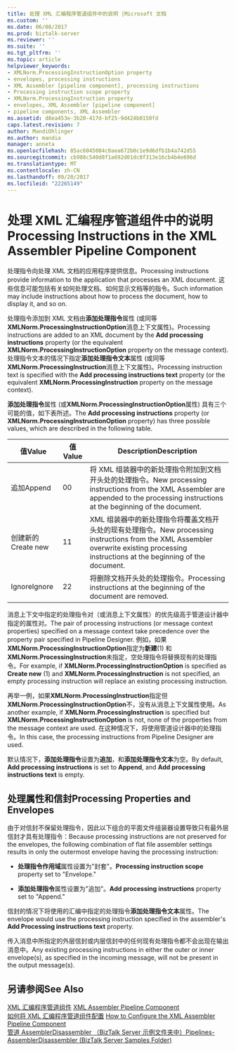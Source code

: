 ```yaml
---
title: 处理 XML 汇编程序管道组件中的说明 |Microsoft 文档
ms.custom: ''
ms.date: 06/08/2017
ms.prod: biztalk-server
ms.reviewer: ''
ms.suite: ''
ms.tgt_pltfrm: ''
ms.topic: article
helpviewer_keywords:
- XMLNorm.ProcessingInstructionOption property
- envelopes, processing instructions
- XML Assembler [pipeline component], processing instructions
- Processing instruction scope property
- XMLNorm.ProcessingInstruction property
- envelopes, XML Assembler [pipeline component]
- pipeline components, XML Assembler
ms.assetid: d8ea453e-3b20-417d-bf25-9d424b0150fd
caps.latest.revision: 7
author: MandiOhlinger
ms.author: mandia
manager: anneta
ms.openlocfilehash: 85ac6045084c0aea672b0c1e9d6dfb1b4a742d55
ms.sourcegitcommit: cb908c540d8f1a692d01dc8f313e16cb4b4e696d
ms.translationtype: MT
ms.contentlocale: zh-CN
ms.lasthandoff: 09/20/2017
ms.locfileid: "22265149"
---
```

# <a name="processing-instructions-in-the-xml-assembler-pipeline-component"></a><span data-ttu-id="c17dc-102">处理 XML 汇编程序管道组件中的说明</span><span class="sxs-lookup"><span data-stu-id="c17dc-102">Processing Instructions in the XML Assembler Pipeline Component</span></span>
<span data-ttu-id="c17dc-103">处理指令向处理 XML 文档的应用程序提供信息。</span><span class="sxs-lookup"><span data-stu-id="c17dc-103">Processing instructions provide information to the application that processes an XML document.</span></span> <span data-ttu-id="c17dc-104">这些信息可能包括有关如何处理文档、如何显示文档等的指令。</span><span class="sxs-lookup"><span data-stu-id="c17dc-104">Such information may include instructions about how to process the document, how to display it, and so on.</span></span>  
  
 <span data-ttu-id="c17dc-105">处理指令添加到 XML 文档由**添加处理指令**属性 (或同等**XMLNorm.ProcessingInstructionOption**消息上下文属性)。</span><span class="sxs-lookup"><span data-stu-id="c17dc-105">Processing instructions are added to an XML document by the **Add processing instructions** property (or the equivalent **XMLNorm.ProcessingInstructionOption** property on the message context).</span></span> <span data-ttu-id="c17dc-106">处理指令文本的情况下指定**添加处理指令文本**属性 (或同等**XMLNorm.ProcessingInstruction**消息上下文属性)。</span><span class="sxs-lookup"><span data-stu-id="c17dc-106">Processing instruction text is specified with the **Add processing instructions text** property (or the equivalent **XMLNorm.ProcessingInstruction** property on the message context).</span></span>  
  
 <span data-ttu-id="c17dc-107">**添加处理指令**属性 (或**XMLNorm.ProcessingInstructionOption**属性) 具有三个可能的值，如下表所述。</span><span class="sxs-lookup"><span data-stu-id="c17dc-107">The **Add processing instructions** property (or **XMLNorm.ProcessingInstructionOption** property) has three possible values, which are described in the following table.</span></span>  
  
|<span data-ttu-id="c17dc-108">值</span><span class="sxs-lookup"><span data-stu-id="c17dc-108">Value</span></span>|<span data-ttu-id="c17dc-109">值</span><span class="sxs-lookup"><span data-stu-id="c17dc-109">Value</span></span>|<span data-ttu-id="c17dc-110">Description</span><span class="sxs-lookup"><span data-stu-id="c17dc-110">Description</span></span>|  
|-----------|-----------|-----------------|  
|<span data-ttu-id="c17dc-111">追加</span><span class="sxs-lookup"><span data-stu-id="c17dc-111">Append</span></span>|<span data-ttu-id="c17dc-112">0</span><span class="sxs-lookup"><span data-stu-id="c17dc-112">0</span></span>|<span data-ttu-id="c17dc-113">将 XML 组装器中的新处理指令附加到文档开头处的处理指令。</span><span class="sxs-lookup"><span data-stu-id="c17dc-113">New processing instructions from the XML Assembler are appended to the processing instructions at the beginning of the document.</span></span>|  
|<span data-ttu-id="c17dc-114">创建新的</span><span class="sxs-lookup"><span data-stu-id="c17dc-114">Create new</span></span>|<span data-ttu-id="c17dc-115">1</span><span class="sxs-lookup"><span data-stu-id="c17dc-115">1</span></span>|<span data-ttu-id="c17dc-116">XML 组装器中的新处理指令将覆盖文档开头处的现有处理指令。</span><span class="sxs-lookup"><span data-stu-id="c17dc-116">New processing instructions from the XML Assembler overwrite existing processing instructions at the beginning of the document.</span></span>|  
|<span data-ttu-id="c17dc-117">Ignore</span><span class="sxs-lookup"><span data-stu-id="c17dc-117">Ignore</span></span>|<span data-ttu-id="c17dc-118">2</span><span class="sxs-lookup"><span data-stu-id="c17dc-118">2</span></span>|<span data-ttu-id="c17dc-119">将删除文档开头处的处理指令。</span><span class="sxs-lookup"><span data-stu-id="c17dc-119">Processing instructions at the beginning of the document are removed.</span></span>|  
  
 <span data-ttu-id="c17dc-120">消息上下文中指定的处理指令对（或消息上下文属性）的优先级高于管道设计器中指定的属性对。</span><span class="sxs-lookup"><span data-stu-id="c17dc-120">The pair of processing instructions (or message context properties) specified on a message context take precedence over the property pair specified in Pipeline Designer.</span></span> <span data-ttu-id="c17dc-121">例如，如果**XMLNorm.ProcessingInstructionOption**指定为**新建**(1) 和**XMLNorm.ProcessingInstruction**未指定，空处理指令将替换现有的处理指令。</span><span class="sxs-lookup"><span data-stu-id="c17dc-121">For example, if **XMLNorm.ProcessingInstructionOption** is specified as **Create new** (1) and **XMLNorm.ProcessingInstruction** is not specified, an empty processing instruction will replace an existing processing instruction.</span></span>  
  
 <span data-ttu-id="c17dc-122">再举一例，如果**XMLNorm.ProcessingInstruction**指定但**XMLNorm.ProcessingInstructionOption**不，没有从消息上下文属性使用。</span><span class="sxs-lookup"><span data-stu-id="c17dc-122">As another example, if **XMLNorm.ProcessingInstruction** is specified but **XMLNorm.ProcessingInstructionOption** is not, none of the properties from the message context are used.</span></span> <span data-ttu-id="c17dc-123">在这种情况下，将使用管道设计器中的处理指令。</span><span class="sxs-lookup"><span data-stu-id="c17dc-123">In this case, the processing instructions from Pipeline Designer are used.</span></span>  
  
 <span data-ttu-id="c17dc-124">默认情况下，**添加处理指令**设置为**追加**，和**添加处理指令文本**为空。</span><span class="sxs-lookup"><span data-stu-id="c17dc-124">By default, **Add processing instructions** is set to **Append**, and **Add processing instructions text** is empty.</span></span>  
  
## <a name="processing-properties-and-envelopes"></a><span data-ttu-id="c17dc-125">处理属性和信封</span><span class="sxs-lookup"><span data-stu-id="c17dc-125">Processing Properties and Envelopes</span></span>  
 <span data-ttu-id="c17dc-126">由于对信封不保留处理指令，因此以下组合的平面文件组装器设置导致只有最外层信封才具有处理指令：</span><span class="sxs-lookup"><span data-stu-id="c17dc-126">Because processing instructions are not preserved for the envelopes, the following combination of flat file assembler settings results in only the outermost envelope having the processing instruction:</span></span>  
  
-   <span data-ttu-id="c17dc-127">**处理指令作用域**属性设置为"封套"。</span><span class="sxs-lookup"><span data-stu-id="c17dc-127">**Processing instruction scope** property set to "Envelope."</span></span>  
  
-   <span data-ttu-id="c17dc-128">**添加处理指令**属性设置为"追加"。</span><span class="sxs-lookup"><span data-stu-id="c17dc-128">**Add processing instructions** property set to "Append."</span></span>  
  
 <span data-ttu-id="c17dc-129">信封的情况下将使用的汇编中指定的处理指令**添加处理指令文本**属性。</span><span class="sxs-lookup"><span data-stu-id="c17dc-129">The envelope would use the processing instruction specified in the assembler's **Add Processing instructions text** property.</span></span>  
  
 <span data-ttu-id="c17dc-130">传入消息中所指定的外层信封或内层信封中的任何现有处理指令都不会出现在输出消息中。</span><span class="sxs-lookup"><span data-stu-id="c17dc-130">Any existing processing instructions in either the outer or inner envelope(s), as specified in the incoming message, will not be present in the output message(s).</span></span>  
  
## <a name="see-also"></a><span data-ttu-id="c17dc-131">另请参阅</span><span class="sxs-lookup"><span data-stu-id="c17dc-131">See Also</span></span>  
 <span data-ttu-id="c17dc-132">[XML 汇编程序管道组件](../core/xml-assembler-pipeline-component.md) </span><span class="sxs-lookup"><span data-stu-id="c17dc-132">[XML Assembler Pipeline Component](../core/xml-assembler-pipeline-component.md) </span></span>  
 <span data-ttu-id="c17dc-133">[如何将 XML 汇编程序管道组件配置](../core/how-to-configure-the-xml-assembler-pipeline-component.md) </span><span class="sxs-lookup"><span data-stu-id="c17dc-133">[How to Configure the XML Assembler Pipeline Component](../core/how-to-configure-the-xml-assembler-pipeline-component.md) </span></span>  
 [<span data-ttu-id="c17dc-134">管道 AssemblerDisassembler （BizTalk Server 示例文件夹中）</span><span class="sxs-lookup"><span data-stu-id="c17dc-134">Pipelines-AssemblerDisassembler (BizTalk Server Samples Folder)</span></span>](../core/pipelines-assemblerdisassembler-biztalk-server-samples-folder.md)